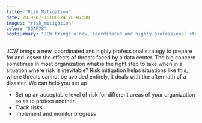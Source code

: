 ```yaml
---
title: "Risk Mitigation"
date: 2019-07-16T06:24:20-07:00
images: "risk_mitigation"
color: "5DAF78"
postsummary: "JCW brings a new, coordinated and highly professional strategy to prepare for and lessen the effects of threats faced by a data center. "
---
```

JCW brings a new, coordinated and highly professional strategy to prepare for and lessen the effects of threats faced by a data center. The big concern sometimes in most organization what is the right step to take when in a situation where risk is inevitable? Risk mitigation helps situations like this, where threats cannot be avoided entirely, it deals with the aftermath of a disaster. We can help you set up

* Set up an acceptable level of risk for different areas of your organization so as to protect another.
* Track risks.
* Implement and monitor progress
